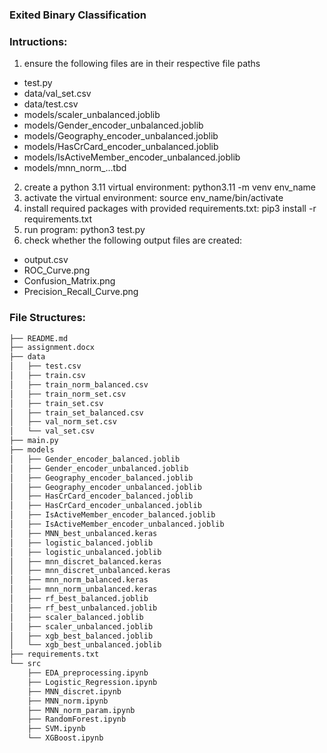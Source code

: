 ### Exited Binary Classification

### Intructions:
1. ensure the following files are in their respective file paths
- test.py
- data/val_set.csv
- data/test.csv
- models/scaler_unbalanced.joblib
- models/Gender_encoder_unbalanced.joblib
- models/Geography_encoder_unbalanced.joblib
- models/HasCrCard_encoder_unbalanced.joblib
- models/IsActiveMember_encoder_unbalanced.joblib
- models/mnn_norm_...tbd
2. create a python 3.11 virtual environment: python3.11 -m venv env_name
3. activate the virtual environment: source env_name/bin/activate
4. install required packages with provided requirements.txt: pip3 install -r requirements.txt
5. run program: python3 test.py
6. check whether the following output files are created:
- output.csv
- ROC_Curve.png
- Confusion_Matrix.png
- Precision_Recall_Curve.png

### File Structures:

```bash
├── README.md
├── assignment.docx
├── data
│   ├── test.csv
│   ├── train.csv
│   ├── train_norm_balanced.csv
│   ├── train_norm_set.csv
│   ├── train_set.csv
│   ├── train_set_balanced.csv
│   ├── val_norm_set.csv
│   └── val_set.csv
├── main.py
├── models
│   ├── Gender_encoder_balanced.joblib
│   ├── Gender_encoder_unbalanced.joblib
│   ├── Geography_encoder_balanced.joblib
│   ├── Geography_encoder_unbalanced.joblib
│   ├── HasCrCard_encoder_balanced.joblib
│   ├── HasCrCard_encoder_unbalanced.joblib
│   ├── IsActiveMember_encoder_balanced.joblib
│   ├── IsActiveMember_encoder_unbalanced.joblib
│   ├── MNN_best_unbalanced.keras
│   ├── logistic_balanced.joblib
│   ├── logistic_unbalanced.joblib
│   ├── mnn_discret_balanced.keras
│   ├── mnn_discret_unbalanced.keras
│   ├── mnn_norm_balanced.keras
│   ├── mnn_norm_unbalanced.keras
│   ├── rf_best_balanced.joblib
│   ├── rf_best_unbalanced.joblib
│   ├── scaler_balanced.joblib
│   ├── scaler_unbalanced.joblib
│   ├── xgb_best_balanced.joblib
│   └── xgb_best_unbalanced.joblib
├── requirements.txt
└── src
    ├── EDA_preprocessing.ipynb
    ├── Logistic_Regression.ipynb
    ├── MNN_discret.ipynb
    ├── MNN_norm.ipynb
    ├── MNN_norm_param.ipynb
    ├── RandomForest.ipynb
    ├── SVM.ipynb
    └── XGBoost.ipynb
```